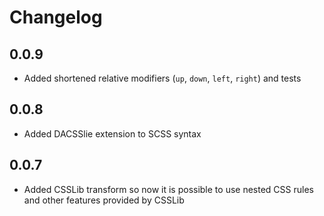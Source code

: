 # Changelog


## 0.0.9

- Added shortened relative modifiers (`up`, `down`, `left`, `right`) and tests 

## 0.0.8

- Added DACSSlie extension to SCSS syntax

## 0.0.7

- Added CSSLib transform so now it is possible to use nested CSS rules and other features provided by CSSLib

